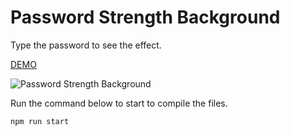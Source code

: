 # Password Strength Background

Type the password to see the effect.

[DEMO](https://distracted-wozniak-1c7df3.netlify.app/)

![Password Strength Background](https://res.cloudinary.com/coffmanjrp-dev/image/upload/v1643314752/coffmanjrp.io/password_strength_background_a8b594c2cd.png)

Run the command below to start to compile the files.

```
npm run start
```
